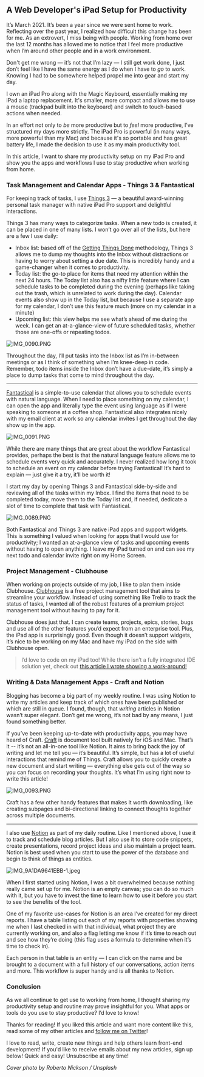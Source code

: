 ## A Web Developer's iPad Setup for Productivity

It’s March 2021. It’s been a year since we were sent home to work. Reflecting over the past year, I realized how difficult this change has been for me. As an extrovert, I miss being with people. Working from home over the last 12 months has allowed me to notice that I feel more productive when I’m around other people and in a work environment.

Don't get me wrong — it’s not that I’m lazy — I still get work done, I just don’t feel like I have the same energy as I do when I have to *go* to work. Knowing I had to be somewhere helped propel me into gear and start my day.

I own an iPad Pro along with the Magic Keyboard, essentially making my iPad a laptop replacement. It's smaller, more compact and allows me to use a mouse (trackpad built into the keyboard) and switch to touch-based actions when needed.

In an effort not only to *be* more productive but to *feel* more productive, I’ve structured my days more strictly. The iPad Pro is powerful (in many ways, more powerful than my Mac) and because it's so portable and has great battery life, I made the decision to use it as my main productivity tool.

In this article, I want to share my productivity setup on my iPad Pro and show you the apps and workflows I use to stay productive when working from home.

### Task Management and Calendar Apps - Things 3 & Fantastical

For keeping track of tasks, I use [Things 3](https://culturedcode.com/things/) — a beautiful award-winning personal task manager with native iPad Pro support and delightful interactions.

Things 3 has many ways to categorize tasks. When a new todo is created, it can be placed in one of many lists. I won’t go over all of the lists, but here are a few I use daily:

- Inbox list: based off of the [Getting Things Done](https://gettingthingsdone.com/) methodology, Things 3 allows me to dump my thoughts into the Inbox without distractions or having to worry about setting a due date. This is incredibly handy and a game-changer when it comes to productivity.
- Today list: the go-to place for items that need my attention within the next 24 hours. The Today list also has a nifty little feature where I can schedule tasks to be completed during the evening (perhaps like taking out the trash, which is unrelated to work during the day). Calendar events also show up in the Today list, but because I use a separate app for my calendar, I don’t use this feature much (more on my calendar in a minute)
- Upcoming list: this view helps me see what’s ahead of me during the week. I can get an at-a-glance-view of future scheduled tasks, whether those are one-offs or repeating todos.

![IMG_0090.PNG](https://res.craft.do/user/full/2f1f2003-c717-014a-0ff0-8172b22b7eda/doc/7D624B34-1E6F-4F66-862D-3D5A719DE5CA/C4A3C4CC-A45E-4D42-9D4D-2E9271DA8594_2)

Throughout the day, I’ll put tasks into the Inbox list as I’m in-between meetings or as I think of something when I’m knee-deep in code. Remember, todo items inside the Inbox don’t have a due-date, it’s simply a place to dump tasks that come to mind throughout the day.

---

[Fantastical](https://flexibits.com/fantastical) is a simple-to-use calendar that allows you to schedule events with natural language. When I need to place something on my calendar, I can open the app and literally type the event using language as if I were speaking to someone at a coffee shop. Fantastical also integrates nicely with my email client at work so any calendar invites I get throughout the day show up in the app.

![IMG_0091.PNG](https://res.craft.do/user/full/2f1f2003-c717-014a-0ff0-8172b22b7eda/doc/7D624B34-1E6F-4F66-862D-3D5A719DE5CA/A67C3207-68E1-4F8C-B7E2-B42E6BF6EA81_2)

While there are many things that are great about the workflow Fantastical provides, perhaps the best is that the natural language feature allows me to schedule events very quick and accurately. I never realized how long it took to schedule an event on my calendar before trying Fantastical! It’s hard to explain — just give it a try, it’ll be worth it!

I start my day by opening Things 3 and Fantastical side-by-side and reviewing all of the tasks within my Inbox. I find the items that need to be completed today, move them to the Today list and, if needed, dedicate a slot of time to complete that task with Fantastical.

![IMG_0089.PNG](https://res.craft.do/user/full/2f1f2003-c717-014a-0ff0-8172b22b7eda/doc/7D624B34-1E6F-4F66-862D-3D5A719DE5CA/5CD19341-575F-4886-8860-E4F6AEE9D80A_2)

Both Fantastical and Things 3 are native iPad apps and support widgets. This is something I valued when looking for apps that I would use for productivity; I wanted an at-a-glance view of tasks and upcoming events without having to open anything. I leave my iPad turned on and can see my next todo and calendar invite right on my Home Screen.

### Project Management - Clubhouse

When working on projects outside of my job, I like to plan them inside Clubhouse. [Clubhouse](https://clubhouse.io/) is a free project management tool that aims to streamline your workflow. Instead of using something like Trello to track the status of tasks, I wanted all of the robust features of a premium project management tool without having to pay for it.

Clubhouse does just that. I can create teams, projects, epics, stories, bugs and use all of the other features you’d expect from an enterprise tool. Plus, the iPad app is surprisingly good. Even though it doesn’t support widgets, it’s nice to be working on my Mac and have my iPad on the side with Clubhouse open.

> I’d love to code on my iPad too! While there isn’t a fully integrated IDE solution yet, check out  [this article I wrote showing a work-around!](https://braydoncoyer.dev/blog/code-on-your-ipad-pro/) 

### Writing & Data Management Apps - Craft and Notion

Blogging has become a big part of my weekly routine. I was using Notion to write my articles and keep track of which ones have been published or which are still in queue. I found, though, that *writing* articles in Notion wasn’t super elegant. Don’t get me wrong, it’s not bad by any means, I just found something better.

If you’ve been keeping up-to-date with productivity apps, you may have heard of Craft. [Craft](https://www.craft.do/) is document tool built natively for iOS and Mac. That’s it -- it’s not an all-in-one tool like Notion. It aims to bring back the joy of writing and let me tell you — it’s beautiful. It’s simple, but has a lot of useful interactions that remind me of Things. Craft allows you to quickly create a new document and start writing — everything else gets out of the way so you can focus on recording your thoughts. It’s what I’m using right now to write this article!

![IMG_0093.PNG](https://res.craft.do/user/full/2f1f2003-c717-014a-0ff0-8172b22b7eda/doc/7D624B34-1E6F-4F66-862D-3D5A719DE5CA/A5DBC1AA-45FC-498E-AC83-3AC4445138F6_2)

Craft has a few other handy features that makes it worth downloading, like creating subpages and bi-directional linking to connect thoughts together across multiple documents.

---

I also use [Notion](https://www.notion.so/product) as part of my daily routine. Like I mentioned above, I use it to track and schedule blog articles. But I also use it to store code snippets, create presentations, record project ideas and also maintain a project team. Notion is best used when you start to use the power of the database and begin to think of things as entities.

![IMG_9A1DA9641EBB-1.jpeg](https://res.craft.do/user/full/2f1f2003-c717-014a-0ff0-8172b22b7eda/doc/7D624B34-1E6F-4F66-862D-3D5A719DE5CA/4AA2F8D6-2ABF-4388-AB95-352DA5AEFEE1_2)

When I first started using Notion, I was a bit overwhelmed because nothing really came set up for me. Notion is an empty canvas; you can do so much with it, but you have to invest the time to learn how to use it before you start to see the benefits of the tool.

One of my favorite use-cases for Notion is an area I’ve created for my direct reports. I have a table listing out each of my reports with properties showing me when I last checked in with that individual, what project they are currently working on, and also a flag letting me know if it’s time to reach out and see how they’re doing (this flag uses a formula to determine when it’s time to check in).

Each person in that table is an entity — I can click on the name and be brought to a document with a full history of our conversations, action items and more. This workflow is super handy and is all thanks to Notion.

### Conclusion

As we all continue to get use to working from home, I thought sharing my productivity setup and routine may prove insightful for you. What apps or tools do you use to stay productive? I’d love to know!

Thanks for reading! If you liked this article and want more content like this, read some of my other articles and  [follow me on Twitter](https://twitter.com/BraydonCoyer)!

I love to read, write, create new things and help others learn front-end development!
If you'd like to receive emails about my new articles, sign up below! Quick and easy! Unsubscribe at any time!


*Cover photo by Roberto Nickson / Unsplash*



